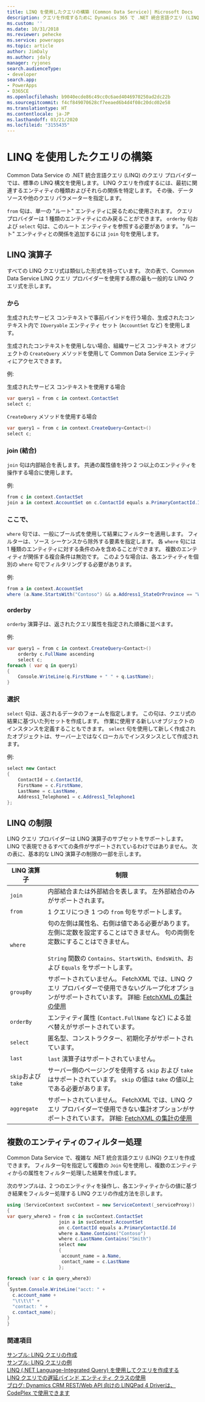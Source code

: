 ```yaml
---
title: LINQ を使用したクエリの構築 (Common Data Service)| Microsoft Docs
description: クエリを作成するために Dynamics 365 で .NET 統合言語クエリ (LINQ) クエリ プロバイダーを使用する方法について説明します
ms.custom: ''
ms.date: 10/31/2018
ms.reviewer: pehecke
ms.service: powerapps
ms.topic: article
author: JimDaly
ms.author: jdaly
manager: ryjones
search.audienceType:
- developer
search.app:
- PowerApps
- D365CE
ms.openlocfilehash: b9040ecde86c49cc0c6aed4046970250ad2dc22b
ms.sourcegitcommit: f4cf849070628cf7eeaed6b4d4f08c20dcd02e58
ms.translationtype: HT
ms.contentlocale: ja-JP
ms.lasthandoff: 03/21/2020
ms.locfileid: "3155435"
---
```

# <a name="use-linq-to-construct-a-query"></a>LINQ を使用したクエリの構築

Common Data Service の .NET 統合言語クエリ (LINQ) のクエリ プロバイダーでは、標準の LINQ 構文を使用します。 LINQ クエリを作成するには、最初に関連するエンティティの種類およびそれらの関係を特定します。 その後、データ ソースや他のクエリ パラメーターを指定します。  

 `from` 句は、単一の "ルート" エンティティに戻るために使用されます。 クエリ プロバイダーは 1 種類のエンティティにのみ戻ることができます。 `orderby` 句および `select` 句は、このルート エンティティを参照する必要があります。 "ルート" エンティティとの関係を追加するには `join` 句を使用します。  

<a name="bkmk_operators"></a>   

## <a name="linq-operators"></a>LINQ 演算子  
 すべての LINQ クエリ式は類似した形式を持っています。 次の表で、Common Data Service LINQ クエリ プロバイダーを使用する際の最も一般的な LINQ クエリ式を示します。  

### <a name="from"></a>から  
 生成されたサービス コンテキストで事前バインドを行う場合、生成されたコンテキスト内で `IQueryable` エンティティ セット (`AccountSet` など) を使用します。  

 生成されたコンテキストを使用しない場合、組織サービス コンテキスト オブジェクトの `CreateQuery` メソッドを使用して Common Data Service エンティティにアクセスできます。  

 例:   

 生成されたサービス コンテキストを使用する場合  

```csharp  
var query1 = from c in context.ContactSet  
select c;  
```  

 `CreateQuery` メソッドを使用する場合  

```csharp  
var query1 = from c in context.CreateQuery<Contact>()  
select c;  
```  

### <a name="join"></a>join (結合)  
 `join` 句は内部結合を表します。 共通の属性値を持つ 2 つ以上のエンティティを操作する場合に使用します。  

 例:   

```csharp  
from c in context.ContactSet  
join a in context.AccountSet on c.ContactId equals a.PrimaryContactId.Id  
```  

### <a name="where"></a>ここで、  
 `where` 句では、一般にブール式を使用して結果にフィルターを適用します。 フィルターは、ソース シーケンスから除外する要素を指定します。 各 `where` 句には 1 種類のエンティティに対する条件のみを含めることができます。 複数のエンティティが関係する複合条件は無効です。 このような場合は、各エンティティを個別の `where` 句でフィルタリングする必要があります。  

 例:   

```csharp  
from a in context.AccountSet  
where (a.Name.StartsWith("Contoso") && a.Address1_StateOrProvince == "WA")  
```  

### <a name="orderby"></a>orderby  
 `orderby` 演算子は、返されたクエリ属性を指定された順番に並べます。  

 例:   

```csharp  
var query1 = from c in context.CreateQuery<Contact>()     
    orderby c.FullName ascending     
    select c;  
foreach ( var q in query1)     
{  
    Console.WriteLine(q.FirstName + " " + q.LastName);     
}  
```  

### <a name="select"></a>選択  
 `select` 句は、返されるデータのフォームを指定します。 この句は、クエリ式の結果に基づいた列セットを作成します。 作業に使用する新しいオブジェクトのインスタンスを定義することもできます。 `select` 句を使用して新しく作成されたオブジェクトは、サーバー上ではなくローカルでインスタンスとして作成されます。  

 例:   

```csharp  
select new Contact     
{  
    ContactId = c.ContactId,  
    FirstName = c.FirstName,  
    LastName = c.LastName,  
    Address1_Telephone1 = c.Address1_Telephone1     
};  
```  

<a name="limitations"></a>   

## <a name="linq-limitations"></a>LINQ の制限  

 LINQ クエリ プロバイダーは LINQ 演算子のサブセットをサポートします。 LINQ で表現できるすべての条件がサポートされているわけではありません。 次の表に、基本的な LINQ 演算子の制限の一部を示します。  


|   LINQ 演算子   |                                                                                                                                              制限                                                                                                                                              |
|-------------------|-------------------------------------------------------------------------------------------------------------------------------------------------------------------------------------------------------------------------------------------------------------------------------------------------------|
|      `join`       |                                                                                                                内部結合または外部結合を表します。 左外部結合のみがサポートされます。                                                                                                                |
|      `from`       |                                                                                                                                 1 クエリにつき 1 つの `from` 句をサポートします。                                                                                                                                 |
|      `where`      | 句の左側は属性名、右側は値である必要があります。 左側に定数を設定することはできません。 句の両側を定数にすることはできません。<br /><br /> `String` 関数の `Contains`、`StartsWith`、`EndsWith`、および `Equals` をサポートします。 |
|     `groupBy`     |                               サポートされていません。 FetchXML では、LINQ クエリ プロバイダーで使用できないグループ化オプションがサポートされています。 詳細: [FetchXML の集計の使用](/dynamics365/customer-engagement/developer/use-fetchxml-aggregation)                               |
|     `orderBy`     |                                                                                                                  エンティティ属性 (`Contact.FullName` など) による並べ替えがサポートされています。                                                                                                                  |
|     `select`      |                                                                                                                       匿名型、コンストラクター、初期化子がサポートされています。                                                                                                                       |
|      `last`       |                                                                                                                                 `last` 演算子はサポートされていません。                                                                                                                                 |
| `skip`および`take` |                                                                                       サーバー側のページングを使用する `skip` および `take` はサポートされています。 `skip` の値は `take` の値以上である必要があります。                                                                                        |
|    `aggregate`    |                             サポートされていません。 FetchXML では、LINQ クエリ プロバイダーで使用できない集計オプションがサポートされています。 詳細: [FetchXML の集計の使用](/dynamics365/customer-engagement/developer/use-fetchxml-aggregation)                              |

<a name="filter"></a>   

## <a name="filter-multiple-entities"></a>複数のエンティティのフィルター処理  

 Common Data Service で、複雑な .NET 統合言語クエリ (LINQ) クエリを作成できます。 フィルター句を指定して複数の `Join` 句を使用し、複数のエンティティからの属性をフィルター処理した結果を作成します。  

 次のサンプルは、2 つのエンティティを操作し、各エンティティからの値に基づき結果をフィルター処理する LINQ クエリの作成方法を示します。  

 ```csharp
 using (ServiceContext svcContext = new ServiceContext(_serviceProxy))
{
 var query_where3 = from c in svcContext.ContactSet
                    join a in svcContext.AccountSet
                    on c.ContactId equals a.PrimaryContactId.Id
                    where a.Name.Contains("Contoso")
                    where c.LastName.Contains("Smith")
                    select new
                    {
                     account_name = a.Name,
                     contact_name = c.LastName
                    };

 foreach (var c in query_where3)
 {
  System.Console.WriteLine("acct: " +
   c.account_name +
   "\t\t\t" +
   "contact: " +
   c.contact_name);
 }
}
 ```
### <a name="see-also"></a>関連項目  
 [サンプル: LINQ クエリの作成](/dynamics365/customer-engagement/developer/org-service/sample-create-linq-query)   
 [サンプル: LINQ クエリの例](/dynamics365/customer-engagement/developer/org-service/sample-complex-linq-queries)   
 [LINQ (.NET Language-Integrated Query) を使用してクエリを作成する](/dynamics365/customer-engagement/developer/org-service/build-queries-with-linq-net-language-integrated-query)   
 [LINQ クエリでの遅延バインド エンティティ クラスの使用](/dynamics365/customer-engagement/developer/org-service/use-late-bound-entity-class-linq-query)   
 [ブログ: Dynamics CRM REST/Web API 向けの LINQPad 4 Driverは、 CodePlex で使用できます](https://blogs.msdn.com/b/crminthefield/archive/2015/06/11/linqpad-4-driver-for-dynamics-crm-rest-webapi-are-available-on-codeplex.aspx)